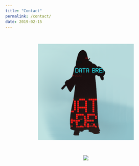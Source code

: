 ```yaml
---
title: "Contact"
permalink: /contact/
date: 2019-02-15
---
```


<div id="feed-meeee">
  <br />
  <p align="center">
    <a class="author__avatar">
      <img src="/assets/images/avatar.png" alt="SevenLayerJedi" itemprop="image" />
    </a>
  </p>
</div>




<div id="feed-meeee">
  <br />
  <p align="center">
    <a style="display: inline-block;" href="https://paypal.me/kjs303">
      <img height="40" src="https://camo.githubusercontent.com/0e9e5cac101f7093336b4589c380ab5dcfdcbab0/68747470733a2f2f63646e2e6a7364656c6976722e6e65742f67682f74776f6c66736f6e2f70617970616c2d6769746875622d627574746f6e40312e302e302f646973742f627574746f6e2e737667" />
    </a>
  </p>
</div>

